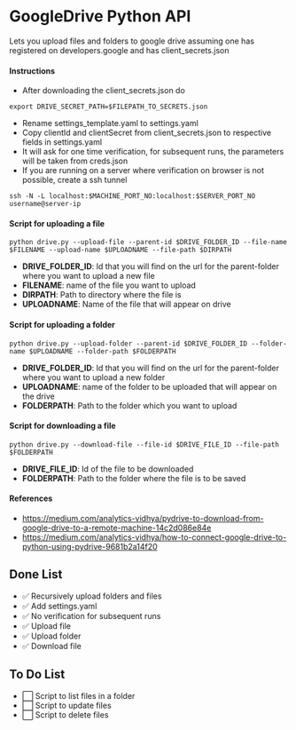 # GoogleDrive Python API
Lets you upload files and folders to google drive assuming one has registered on developers.google and has client_secrets.json

#### Instructions
- After downloading the client_secrets.json do

```
export DRIVE_SECRET_PATH=$FILEPATH_TO_SECRETS.json
```

- Rename settings_template.yaml to settings.yaml
- Copy clientId and clientSecret from client_secrets.json to respective fields in settings.yaml
- It will ask for one time verification, for subsequent runs, the parameters will be taken from creds.json
- If you are running on a server where verification on browser is not possible, create a ssh tunnel

```
ssh -N -L localhost:$MACHINE_PORT_NO:localhost:$SERVER_PORT_NO username@server-ip
```

#### Script for uploading a file 

```
python drive.py --upload-file --parent-id $DRIVE_FOLDER_ID --file-name $FILENAME --upload-name $UPLOADNAME --file-path $DIRPATH
```

- **DRIVE_FOLDER_ID**: Id that you will find on the url for the parent-folder where you want to upload a new file
- **FILENAME**: name of the file you want to upload
- **DIRPATH**: Path to directory where the file is
- **UPLOADNAME**: Name of the file that will appear on drive

#### Script for uploading a folder

```
python drive.py --upload-folder --parent-id $DRIVE_FOLDER_ID --folder-name $UPLOADNAME --folder-path $FOLDERPATH
```

- **DRIVE_FOLDER_ID**: Id that you will find on the url for the parent-folder where you want to upload a new folder
- **UPLOADNAME**: name of the folder to be uploaded that will appear on the drive
- **FOLDERPATH**: Path to the folder which you want to upload


#### Script for downloading a file

```
python drive.py --download-file --file-id $DRIVE_FILE_ID --file-path $FOLDERPATH
```

- **DRIVE_FILE_ID**: Id of the file to be downloaded
- **FOLDERPATH**: Path to the folder where the file is to be saved

#### References

- https://medium.com/analytics-vidhya/pydrive-to-download-from-google-drive-to-a-remote-machine-14c2d086e84e
- https://medium.com/analytics-vidhya/how-to-connect-google-drive-to-python-using-pydrive-9681b2a14f20

## Done List

- ✅  Recursively upload folders and files
- ✅  Add settings.yaml
- ✅  No verification for subsequent runs
- ✅  Upload file 
- ✅  Upload folder
- ✅  Download file

## To Do List


- ⬜️  Script to list files in a folder
- ⬜️  Script to update files
- ⬜️  Script to delete files
